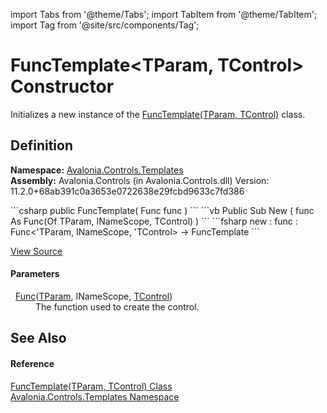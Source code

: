 import Tabs from '@theme/Tabs'; 
import TabItem from '@theme/TabItem'; 
import Tag from '@site/src/components/Tag'; 

# FuncTemplate&lt;TParam, TControl&gt; Constructor


Initializes a new instance of the <a href="T_Avalonia_Controls_Templates_FuncTemplate_2">FuncTemplate(TParam, TControl)</a> class.



## Definition
**Namespace:** <a href="N_Avalonia_Controls_Templates">Avalonia.Controls.Templates</a>  
**Assembly:** Avalonia.Controls (in Avalonia.Controls.dll) Version: 11.2.0+68ab391c0a3653e0722638e29fcbd9633c7fd386

<Tabs groupId="api-code-preview">
<TabItem value="csharp" label="C#">
```csharp
public FuncTemplate(
	Func<TParam, INameScope, TControl> func
)
```
</TabItem>
<TabItem value="vb" label="VB">
```vb
Public Sub New ( 
	func As Func(Of TParam, INameScope, TControl)
)
```
</TabItem>
<TabItem value="fsharp" label="F#">
```fsharp
new : 
        func : Func<'TParam, INameScope, 'TControl> -> FuncTemplate
```
</TabItem>
</Tabs>



<a href="https://github.com/AvaloniaUI/Avalonia/tree/master/srcAvalonia.Controls/Templates/FuncTemplate%602.cs#L19" title="View the source code">View Source</a>



#### Parameters
<dl><dt>  <a href="https://learn.microsoft.com/dotnet/api/system.func-3" target="_blank" rel="noopener noreferrer">Func</a>(<a href="T_Avalonia_Controls_Templates_FuncTemplate_2">TParam</a>, INameScope, <a href="T_Avalonia_Controls_Templates_FuncTemplate_2">TControl</a>)</dt><dd>The function used to create the control.</dd></dl>

## See Also


#### Reference
<a href="T_Avalonia_Controls_Templates_FuncTemplate_2">FuncTemplate(TParam, TControl) Class</a>  
<a href="N_Avalonia_Controls_Templates">Avalonia.Controls.Templates Namespace</a>  

